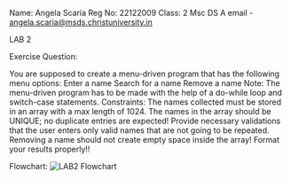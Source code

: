 Name: Angela Scaria
Reg No: 22122009
Class: 2 Msc DS A
email - angela.scaria@msds.christuniversity.in


LAB 2

Exercise Question:

You are supposed to create a menu-driven program that has the following menu options:
Enter a name
Search for a name
Remove a name
Note:
The menu-driven program has to be made with the help of a do-while loop and switch-case statements.
Constraints:
The names collected must be stored in an array with a max length of 1024.
The names in the array should be UNIQUE; no duplicate entries are expected!
Provide necessary validations that the user enters only valid names that are not going to be repeated.
Removing a name should not create empty space inside the array!
Format your results properly!!

Flowchart:
![LAB2 Flowchart](https://github.com/angelascaria14/22122009-MDS272L-JAVA/assets/118044665/6246f83d-ca8d-49d3-a0c2-1afd0d7420e6)

